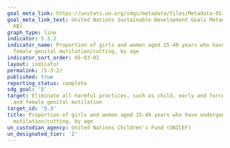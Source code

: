 ```yaml
---
goal_meta_link: https://unstats.un.org/sdgs/metadata/files/Metadata-05-03-02.pdf
goal_meta_link_text: United Nations Sustainable Development Goals Metadata (PDF 206
  KB)
graph_type: line
indicator: 5.3.2
indicator_name: Proportion of girls and women aged 15-49 years who have undergone
  female genital mutilation/cutting, by age
indicator_sort_order: 05-03-02
layout: indicator
permalink: /5-3-2/
published: true
reporting_status: complete
sdg_goal: '5'
target: Eliminate all harmful practices, such as child, early and forced marriage
  and female genital mutilation
target_id: '5.3'
title: Proportion of girls and women aged 15-49 years who have undergone female genital
  mutilation/cutting, by age
un_custodian_agency: United Nations Children's Fund (UNICEF)
un_designated_tier: '2'
---
```

